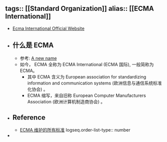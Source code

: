 tags:: [[Standard Organization]] 
alias:: [[ECMA International]]
---

- [Ecma International Official Website](https://ecma-international.org/)
- ## 什么是 ECMA
	- 参考: [A new name](https://ecma-international.org/about-ecma/history/)
	- 如今， ECMA 全称为 ECMA International (ECMA 国际), 一般简称为 ECMA。
		- 其中 ECMA 含义为 European association for standardizing information and communication systems (欧洲信息与通信系统标准化协会) 。
		- ECMA 缩写，来自旧称 European Computer Manufacturers Association (欧洲计算机制造商协会) 。
- ## Reference
	- [ECMA 维护的所有标准](https://ecma-international.org/publications-and-standards/standards/)
	  logseq.order-list-type:: number
-